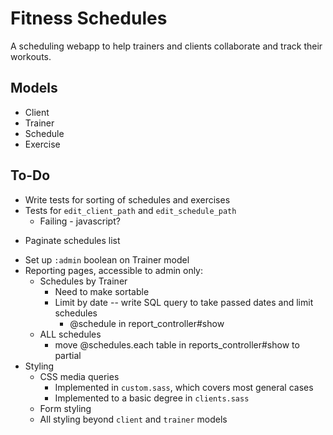 # Fitness Schedules #

A scheduling webapp to help trainers and clients collaborate and track their workouts.

## Models ##

- Client
- Trainer
- Schedule
- Exercise

## To-Do ##

+	Write tests for sorting of schedules and exercises
+	Tests for `edit_client_path` and `edit_schedule_path`
	*	Failing - javascript? 
*	Paginate schedules list
+	Set up `:admin` boolean on Trainer model
+	Reporting pages, accessible to admin only:
	*	Schedules by Trainer
		- Need to make sortable
		- Limit by date -- write SQL query to take passed dates and limit schedules
		  - @schedule in report_controller#show
	* ALL schedules 
	  - move @schedules.each table in reports_controller#show to partial
+	Styling
	*	CSS media queries
		-	Implemented in `custom.sass`, which covers most general cases
		-	Implemented to a basic degree in `clients.sass`
	*	Form styling
	*	All styling beyond `client` and `trainer` models